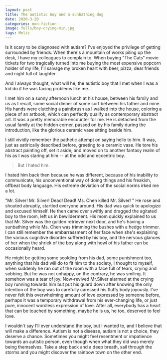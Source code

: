 ```yaml
---
layout: post
title: The autistic boy and a sunbathing dog
date: 2020-3-20
categories: non-fiction
image: fulls/boy-crying-min.jpg
tags: Meliz
---
```

Is it scary to be diagnosed with autism? I've enjoyed the privilege of getting surrounded by friends. When there's a mountain of works piling up the desk, I have my colleagues to complain to. When buying "The Cats" movie tickets for two tragically turned into me buying the most expensive popcorn holder of my life, I'll salvage my broken heart with beer, pizza, dear friends and night full of laughter. 

And I always thought, what will he, the autistic boy that I met when I was a kid do if he was facing problems like me.

I met him on a sunny afternoon lunch at his house, between his family and us as I recall, some social dinner of some sort between his father and mine. His hands were clutching a paintbrush as I walked into the house, coloring a piece of an artbook, which can perfectly qualify as contemporary abstract art. It was a pretty memorable encounter for me. He is detached from the usual family at the hidden corner, passed on by his family during the introduction, like the glorious ceramic vase sitting beside him.

I still vividly remember the pathetic attempt on saying hello to him. It was, just as satirically described before, greeting to a ceramic vase. He tore his abstract painting off, set it aside, and moved on to another fantasy realm of his as I was staring at him -- at the odd and eccentric boy.

> But I hated him.

I hated him back then because he was different, because of his inability to communicate, his unconventional way of doing things and his freakish, offbeat body language. His extreme deviation of the social norms irked me a lot.

"Mr. Silver! Mr. Silver! Dead! Dead! Ms. Chen killed Mr. Silver! " He rose and shouted abruptly, startled everyone around. His dad was quick to apologize and excused himself. He then came over swiftly and dragged the agitated boy to the room, left us in bewilderment. His mom quickly explained to us that Mr. Silver was the golden retriever next door, and he's having a sunbathing while Ms. Chen was trimming the bushes with a hedge trimmer. I can still remember the embarrassment of her face when she's explaining the various cognitive disorder suffered by his boy, and the nervous glances of her when the shriek of the boy along with howl of his father can be occasionally heard.

He might be getting some scolding from his dad, some punishment too, anything that his dad will do to fit him to the society, I thought to myself, when suddenly he ran out of the room with a face full of tears, crying and sobbing. But he was not unhappy, on the contrary, he was smiling. It somehow was a tear of joy. Now-revived Mr.Silver alarmed at the crying boy running towards him but put his guard down after knowing the only intention of the boy was to carefully caressed his fluffy body joyously. I've never felt this overwhelming amount of love expressed by someone before, perhaps it was a temporary withdrawal from his ever-changing life, or just pure, innocent wordless expression of love. After all, everybody has a heart that can be touched by something, maybe he is us, he too, deserved to feel love.

I wouldn't say I'll ever understand the boy, but I wanted to, and I believe that will make a difference. Autism is not a disease, autism is not a choice, they deserve a chance. Sometimes you might feel resentment or impatience towards an autistic person, even though when what they did was merely being themselves. Take a step back and a deep breath, sail through the storms and you might discover the rainbow town on the other end.
